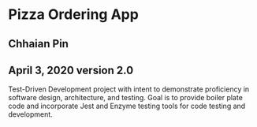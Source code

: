 # Pizza Ordering App
## Chhaian Pin
## April 3, 2020 version 2.0

Test-Driven Development project with intent to demonstrate proficiency in software design, architecture, and testing. Goal is to provide boiler plate code and incorporate Jest and Enzyme testing tools for code testing and development.